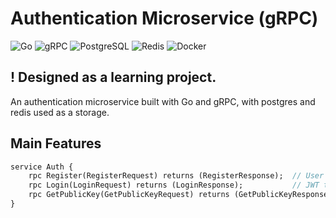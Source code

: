 # Authentication Microservice (gRPC)

![Go](https://img.shields.io/badge/Go-1.20%2B-blue)
![gRPC](https://img.shields.io/badge/gRPC-Protobuf-orange)
![PostgreSQL](https://img.shields.io/badge/PostgreSQL-15%2B-blue)
![Redis](https://img.shields.io/badge/Redis-7%2B-red)
![Docker](https://img.shields.io/badge/Docker-Compose-yellowgreen)

## ! Designed as a learning project.
An authentication microservice built with Go and gRPC, with postgres and redis used as a storage.

## Main Features

```protobuf
service Auth {
    rpc Register(RegisterRequest) returns (RegisterResponse);  // User registration
    rpc Login(LoginRequest) returns (LoginResponse);           // JWT token generation
    rpc GetPublicKey(GetPublicKeyRequest) returns (GetPublicKeyResponse); // Public key for token verification
}
